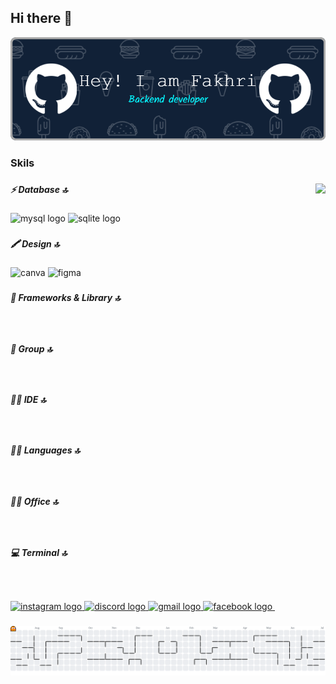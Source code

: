  ## Hi there 👋

<!--
**riee07/riee07** is a ✨ _special_ ✨ repository because its `README.md` (this file) appears on your GitHub profile.

Here are some ideas to get you started:

- 🔭 I’m currently working on ...
- 🌱 I’m currently learning ...
- 👯 I’m looking to collaborate on ...
- 🤔 I’m looking for help with ...
- 💬 Ask me about ...
- 📫 How to reach me: ...
- 😄 Pronouns: ...
- ⚡ Fun fact: ...
-->

<!-- <h2 align="left">Hello 👋, I'm Fakhri mubarok, よろしくお願いします 😎👌</h2> -->

![Fakhri mubarok](img/github-header-image.png)

###

<h3 align="left">Skils</h3>

###

<img align="right" height="150" src="https://media.tenor.com/R7DsESDMS-YAAAAi/yo-luffy.gif"  />

###

<div align="left">
  <h5 align="left">⚡ Database 🔝</h5>
  <img src="https://img.shields.io/badge/MySQL-005C84?style=for-the-badge&logo=mysql&logoColor=white" height="30" alt="mysql logo">
  <img src="https://img.shields.io/badge/Sqlite-003B57?style=for-the-badge&logo=sqlite&logoColor=white" height="30" alt="sqlite logo">

  ###

  <h5 align="left">🖍 Design 🔝</h5>
  <img src="https://img.shields.io/badge/Canva-%2300C4CC.svg?&style=for-the-badge&logo=Canva&logoColor=white" height="30" alt="canva">
  <img src="https://img.shields.io/badge/Figma-F24E1E?style=for-the-badge&logo=figma&logoColor=white
  " height="30" alt="figma">

  ###

   <h5 align="left">🚀 Frameworks & Library 🔝</h5> 
  <img src="https://img.shields.io/badge/Laragon-0E83CD?style=for-the-badge&logo=Laragon&logoColor=white
  " height="30" alt="">
  <img src="https://img.shields.io/badge/Laravel-FF2D20?style=for-the-badge&logo=laravel&logoColor=white
  " height="30" alt="">
  <img src="https://img.shields.io/badge/ngrok-140648?style=for-the-badge&logo=Ngrok&logoColor=white
  " height="30" alt="">
  <img src="https://img.shields.io/badge/npm-CB3837?style=for-the-badge&logo=npm&logoColor=white
  " height="30" alt=""> 
  <img src="https://img.shields.io/badge/Postman-FF6C37?style=for-the-badge&logo=Postman&logoColor=white
  " height="30" alt="">
  <img src="https://img.shields.io/badge/Xampp-F37623?style=for-the-badge&logo=xampp&logoColor=white
  " height="30" alt="">

  ###
  
   <h5 align="left">🤜 Group 🔝</h5>
  <img src="https://img.shields.io/badge/Discord-5865F2?style=for-the-badge&logo=discord&logoColor=white
  " height="30" alt="">


  ###

   <h5 align="left">👩‍💻 IDE 🔝</h5>
  <img src="https://img.shields.io/badge/VSCode-0078D4?style=for-the-badge&logo=visual%20studio%20code&logoColor=white
  " height="30" alt="">

  ###

   <h5 align="left">👩‍💻 Languages 🔝</h5>
  <img src="https://img.shields.io/badge/CSS3-1572B6?style=for-the-badge&logo=css3&logoColor=white
  " height="30" alt="">
  <img src="https://img.shields.io/badge/Go-00ADD8?style=for-the-badge&logo=go&logoColor=white
  " height="30" alt="">
  <img src="https://img.shields.io/badge/PHP-777BB4?style=for-the-badge&logo=php&logoColor=white
  " height="30" alt="">

  ###

   <h5 align="left">👨‍💻 Office 🔝</h5>
  <img src="https://img.shields.io/badge/Microsoft_Office-D83B01?style=for-the-badge&logo=microsoft-office&logoColor=white
  " height="30" alt="">

  ###

   <h5 align="left">💻 Terminal 🔝</h5>
  <img src="https://img.shields.io/badge/GIT-E44C30?style=for-the-badge&logo=git&logoColor=white
  " height="30" alt="">
  <img src="https://img.shields.io/badge/windows%20terminal-4D4D4D?style=for-the-badge&logo=windows%20terminal&logoColor=white
  " height="30" alt="">
  <img src="" height="30" alt="">

</div>

###

<div align="left">
  <a href="https://www.instagram.com/fkhrimubarok/" target="_blank">
    <img src="https://img.shields.io/static/v1?message=Instagram&logo=instagram&label=&color=E4405F&logoColor=white&labelColor=&style=for-the-badge" height="35" alt="instagram logo"  />
  </a>
  <a href="https://discord.com/users/1261649177365053594" target="_blank">
    <img src="https://img.shields.io/static/v1?message=Discord&logo=discord&label=&color=7289DA&logoColor=white&labelColor=&style=for-the-badge" height="35" alt="discord logo"  />
  </a>
  <a href="mailto:xebec2407@gmail.com" target="_blank">
    <img src="https://img.shields.io/static/v1?message=Gmail&logo=gmail&label=&color=D14836&logoColor=white&labelColor=&style=for-the-badge" height="35" alt="gmail logo"  />
  </a>
  <a href="https://facebook.com/Pea.Pea" target="_blank">
    <img src="https://img.shields.io/static/v1?message=Facebook&logo=facebook&label=&color=1877F2&logoColor=white&labelColor=&style=for-the-badge" height="35" alt="facebook logo"  />
  </a>
  <a href="https://github.com/riee07">
    <img src="https://img.shields.io/badge/GitHub-100000?style=for-the-badge&logo=github&logoColor=white
    " height="35" alt="">
  </a>
</div>

###

<picture>
  <source media="(prefers-color-scheme: dark)" srcset="https://raw.githubusercontent.com/riee07/riee07/output/pacman-contribution-graph-dark.svg">
  <source media="(prefers-color-scheme: light)" srcset="https://raw.githubusercontent.com/riee07/riee07/output/pacman-contribution-graph.svg">
  <img alt="pacman contribution graph" src="https://raw.githubusercontent.com/riee07/riee07/output/pacman-contribution-graph.svg">
</picture>

###
